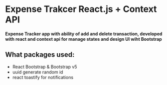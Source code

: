 # Expense Trakcer React.js + Context API
#### Expense Tracker app with ability of add and delete transaction, developed with react and context api for manage states and design UI wiht Bootstrap

## What packages used: 
<ul>
  <li> React Bootstrap & Bootstrap v5 </li>
  <li> uuid generate random id </li>
  <li> react toastify for notifications </li>
 <ul/>
